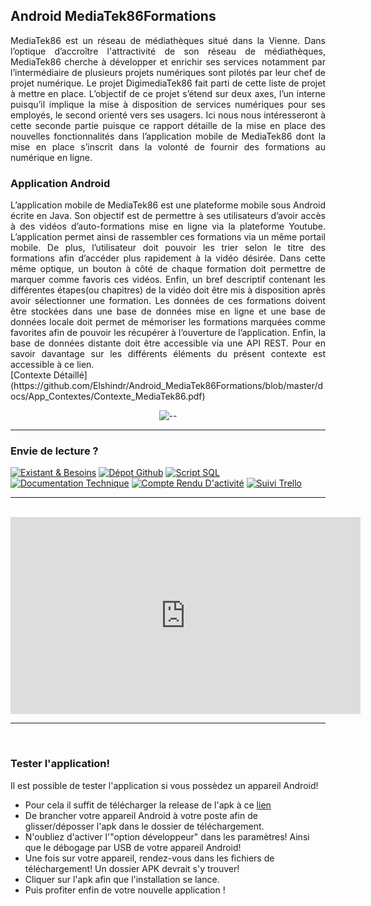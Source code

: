 
## Android MediaTek86Formations    
<div align = "justify">
MediaTek86 est un réseau de médiathèques situé dans la Vienne. Dans l’optique d’accroître l'attractivité de son réseau de médiathèques, MediaTek86 cherche à développer et enrichir ses services notamment par l’intermédiaire de plusieurs projets numériques sont pilotés par leur chef de projet numérique. Le projet DigimediaTek86 fait parti de cette liste de projet à mettre en place. L’objectif de ce projet s’étend sur deux axes, l’un interne puisqu’il implique la mise à disposition de services numériques pour ses employés, le second orienté vers ses usagers. Ici nous nous intéresseront à cette seconde partie puisque ce rapport détaille de la mise en place des nouvelles fonctionnalités dans l’application mobile de MediaTek86 dont la mise en place s’inscrit dans la volonté de fournir des formations au numérique en ligne.
</div>

### Application Android
<div align = "justify">
L’application mobile de MediaTek86 est une plateforme mobile sous Android écrite en Java. Son objectif est de permettre à ses utilisateurs d’avoir accès à des vidéos d’auto-formations mise en ligne via la plateforme Youtube. L’application permet ainsi de rassembler ces formations via un même portail mobile. De plus, l’utilisateur doit pouvoir les trier selon le titre des formations afin d’accéder plus rapidement à la vidéo désirée. Dans cette même optique, un bouton à côté de chaque formation doit permettre de marquer comme favoris ces vidéos. Enfin, un bref descriptif contenant les différentes étapes(ou chapitres) de la vidéo doit être mis à disposition après avoir sélectionner une formation. Les données de ces formations doivent être stockées dans une base de données mise en ligne et une base de données locale doit permet de mémoriser les formations marquées comme favorites afin de pouvoir les récupérer à l’ouverture de l’application. Enfin, la base de données distante doit être accessible via une API REST. Pour en savoir davantage sur les différents éléments du présent contexte est accessible à ce lien. </div> [Contexte Détaillé](https://github.com/Elshindr/Android_MediaTek86Formations/blob/master/docs/App_Contextes/Contexte_MediaTek86.pdf)
<p align="center">
  <img src="https://elshindr.github.io/Android_MediaTek86Formations/ressources/ImagesApplication.PNG" alt="--"/>
</p>
<hr/>

### Envie de lecture ?


[<img src="https://elshindr.github.io/Android_MediaTek86Formations/ressources/Button1.png" alt="Existant & Besoins">](https://github.com/Elshindr/Android_MediaTek86Formations/blob/master/docs/App_Contextes/DossierDocumentaire_Existant.pdf)
[<img src="https://elshindr.github.io/Android_MediaTek86Formations/ressources/Button2.png" alt="Dépot Github">](https://github.com/Elshindr/Android_MediaTek86Formations)
[<img src="https://elshindr.github.io/Android_MediaTek86Formations/ressources/Button3.png" alt="Script SQL">](https://github.com/Elshindr/Android_MediaTek86Formations/blob/master/docs/App_Contextes/script_sql_mediatek86formations.zip)
[<img src="https://elshindr.github.io/Android_MediaTek86Formations/ressources/Button4.png" alt="Documentation Technique">](https://elshindr.github.io/Android_MediaTek86Formations/docTech/html/index.html)
[<img src="https://elshindr.github.io/Android_MediaTek86Formations/ressources/Button5.png" alt="Compte Rendu D'activité">](https://github.com/Elshindr/Android_MediaTek86Formations/blob/master/docs/Rapport_AndroidMediatekFormations.pdf)
[<img src="https://elshindr.github.io/Android_MediaTek86Formations/ressources/Button6.png" alt="Suivi Trello">](https://trello.com/b/zhxxvFMG/androidmediatek)


<hr/><br/>

<div align="center">
<iframe title="Android MediaTekFormation" src="https://tv.atmx.ca/videos/embed/48559a2e-b01f-4d8c-af45-c0e69bed647b" allowfullscreen="" sandbox="allow-same-origin allow-scripts allow-popups" width="560" height="315" frameborder="0"></iframe>
    </div>
    
<hr/><br/>

### Tester l'application!

Il est possible de tester l'application si vous possèdez un appareil Android!
- Pour cela il suffit de télécharger la release de l'apk à ce [lien](https://github.com/Elshindr/Android_MediaTek86Formations/releases/tag/Apk_AndroidMediaTek)
- De brancher votre appareil Android à votre poste afin de glisser/déposser l'apk dans le dossier de téléchargement.
- N'oubliez d'activer l'"option développeur" dans les paramètres! Ainsi que le débogage par USB de votre appareil Android!
- Une fois sur votre appareil, rendez-vous dans les fichiers de téléchargement! Un dossier APK devrait s'y trouver!
- Cliquer sur l'apk afin que l'installation se lance.
- Puis profiter enfin de votre nouvelle application !


   
